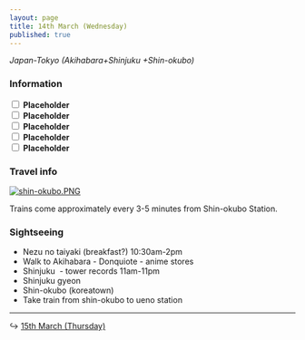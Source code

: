 ```yaml
---
layout: page
title: 14th March (Wednesday)
published: true
---
```

_Japan-Tokyo (Akihabara+Shinjuku +Shin-okubo)_

### Information

<input class="box" type="checkbox" name="141" /><label type="text" class="strikethrough"> <b>Placeholder</b></label><br/>
<input class="box" type="checkbox" name="142" /><label type="text" class="strikethrough"> <b>Placeholder</b></label><br/>
<input class="box" type="checkbox" name="143" /><label type="text" class="strikethrough"> <b>Placeholder</b></label><br/>
<input class="box" type="checkbox" name="144" /><label type="text" class="strikethrough"> <b>Placeholder</b></label><br/>
<input class="box" type="checkbox" name="145" /><label type="text" class="strikethrough"> <b>Placeholder</b></label><br/>

### Travel info

<a href="http://maki.host/days/week1/shin-okubo.PNG">![shin-okubo.PNG]({{site.baseurl}}/days/week1/shin-okubo.PNG)</a>

Trains come approximately every 3-5 minutes from Shin-okubo Station.

###  Sightseeing

- Nezu no taiyaki (breakfast?) 10:30am-2pm
- Walk to Akihabara - Donquiote - anime stores
- Shinjuku  - tower records 11am-11pm
- Shinjuku gyeon
- Shin-okubo (koreatown)
- Take train from shin-okubo to ueno station

<hr>

↪ [15th March (Thursday)](/days/week1/15mar)
